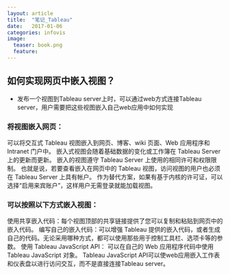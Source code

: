 ```yaml
---
layout: article
title:  "笔记_Tableau"
date:   2017-01-06 
categories: infovis
image:
  teaser: book.png
  feature:
---
```


## 如何实现网页中嵌入视图？
- 发布一个视图到Tableau server上时，可以通过web方式连接Tableau server，用户需要把这些视图嵌入自己web应用中如何实现

### 将视图嵌入网页：
可以将交互式 Tableau 视图嵌入到网页、博客、wiki 页面、Web 应用程序和 Intranet 门户中。
嵌入式视图会随着基础数据的变化或工作簿在 Tableau Server 上的更新而更新。
嵌入的视图遵守 Tableau Server 上使用的相同许可和权限限制。
也就是说，若要查看嵌入在网页中的 Tableau 视图，访问视图的用户也必须在 Tableau Server 上具有帐户。
作为替代方案，如果有基于内核的许可证，可以选择“启用来宾账户”，这样用户无需登录就能加载视图。
 
### 可以按照以下方式嵌入视图：
使用共享嵌入代码：每个视图顶部的共享链接提供了您可以复制和粘贴到网页中的嵌入代码。
编写自己的嵌入代码：可以增强 Tableau 提供的嵌入代码，或者生成自己的代码。无论采用哪种方式，都可以使用那些用于控制工具栏、选项卡等的参数。
使用 Tableau JavaScript API： 可以在自己的 Web 应用程序代码中使用 Tableau JavaScript 对象。
Tableau JavaScript API可以使web应用嵌入工作表和仪表盘以进行访问交互，而不是直接连接Tableau server。
